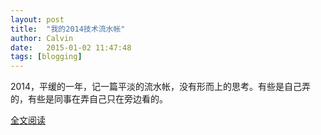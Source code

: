 ```yaml
---
layout: post
title:  "我的2014技术流水帐"
author: Calvin
date:   2015-01-02 11:47:48
tags: [blogging]
---
```


2014，平缓的一年，记一篇平淡的流水帐，没有形而上的思考。有些是自己弄的，有些是同事在弄自己只在旁边看的。


[全文阅读](http://calvin1978.blogcn.com/articles/my2014.html) 
